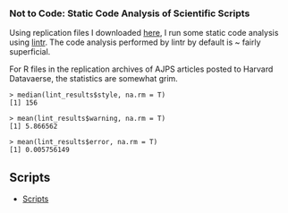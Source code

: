 ### Not to Code: Static Code Analysis of Scientific Scripts

Using replication files I downloaded [here](https://github.com/recite/softverse), I run some static code analysis using [lintr](https://lintr.r-lib.org/). The code analysis performed by lintr by default is ~ fairly superficial.

For R files in the replication archives of AJPS articles posted to Harvard Datavaerse, the statistics are somewhat grim. 

```
> median(lint_results$style, na.rm = T)
[1] 156

> mean(lint_results$warning, na.rm = T)
[1] 5.866562

> mean(lint_results$error, na.rm = T)
[1] 0.005756149
```

## Scripts

* [Scripts](scripts/)